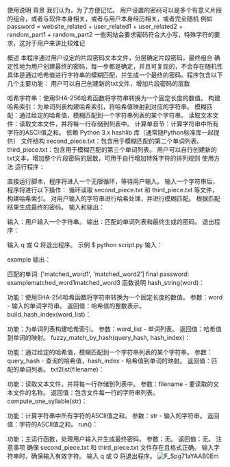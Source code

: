 使用说明
背景
我们认为，为了方便记忆。 用户设置的密码可以是多个有意义片段的组合，或者与软件本身相关，或者与用户本身经历相关，或者完全随机 例如 password = website_related + user_related1 + user_related2 + random_part1 + random_part2 一些网站会要求密码符合大小写，特殊字符的要求，这对于用户来讲比较难记

概述
本程序通过用户设定的片段密码文本文件，分层确定片段密码，最终组合 确定性地为用户创建最终的密码，每一步都是确定，并且可复现的，不会存在随机性 具体是通过哈希值进行字符串的模糊匹配，并生成一个最终的密码。程序包含以下几个主要功能： 用户可以自己创建新的txt文件，增加片段密码的层数

哈希字符串：使用SHA-256哈希函数将字符串转换为一个固定长度的数值。
构建哈希索引：为单词列表构建哈希索引，将哈希值映射到对应的字符串。
模糊匹配：通过给定的哈希值，模糊匹配到一个字符串列表的某个字符串。
读取文本文件：读取文本文件，并将每一行存储到列表中。
计算单音节：计算字符串中所有字符的ASCII值之和。
依赖
Python 3.x
hashlib 库（通常随Python标准库一起提供）
文件结构
second_piece.txt：包含用于模糊匹配的第二个单词列表。
third_piece.txt：包含用于模糊匹配的第三个单词列表。
用户可以自行创建新的txt文本，增加整个片段密码的层数，可用于自行增加特殊字符的排列规则
使用方法
运行程序：

直接运行脚本，程序将进入一个无限循环，等待用户输入。
输入一个字符串后，程序将进行以下操作：
循环读取 second_piece.txt 和 third_piece.txt 等文件，构建哈希索引。
对用户输入的字符串进行哈希处理，并进行模糊匹配。
根据匹配结果生成最终的密码。
输入和输出：

输入：用户输入一个字符串。
输出：匹配的单词列表和最终生成的密码。
退出程序：

输入 q 或 Q 将退出程序。
示例
$ python script.py
输入：

example
输出：

匹配的单词: ['matched_word1', 'matched_word2']
final password: examplematched_word1matched_word3
函数说明
hash_string(word)：

功能：使用SHA-256哈希函数将字符串转换为一个固定长度的数值。
参数：word - 输入的单词字符串。
返回值：哈希值的整数表示。
build_hash_index(word_list)：

功能：为单词列表构建哈希索引。
参数：word_list - 单词列表。
返回值：哈希值到单词的映射。
fuzzy_match_by_hash(query_hash, hash_index)：

功能：通过给定的哈希值，模糊匹配到一个字符串列表的某个字符串。
参数：query_hash - 查询的哈希值，hash_index - 哈希值到单词的映射。
返回值：匹配的单词列表。
txt2list(filename)：

功能：读取文本文件，并将每一行存储到列表中。
参数：filename - 要读取的文本文件的名称。
返回值：包含文件每一行的字符串列表。
compute_one_syllable(str)：

功能：计算字符串中所有字符的ASCII值之和。
参数：str - 输入的字符串。
返回值：字符的ASCII值之和。
run()：

功能：主运行函数，处理用户输入并生成最终密码。
参数：无。
返回值：无。
注意事项
确保 second_piece.txt 和 third_piece.txt 文件存在且格式正确。
输入字符串时，确保输入有效字符。
输入 q 或 Q 将退出程序。
![F_Spg71aYAAB0Em](https://github.com/LeonadroW/Multi-Layer-Password/assets/137982256/1a391de4-cab7-42be-a2eb-1d4dbdf44321)
